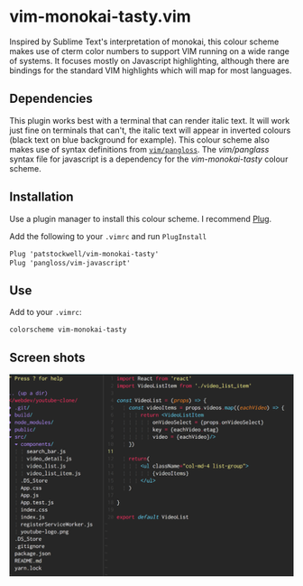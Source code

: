 # vim-monokai-tasty.vim

Inspired by Sublime Text's interpretation of monokai, this colour scheme makes use of cterm color numbers to support VIM running on a wide range of systems.
It focuses mostly on Javascript highlighting, although there are bindings for the standard VIM highlights which will map for most languages.


## Dependencies
This plugin works best with a terminal that can render italic text. It will work just fine on terminals that can't, the italic text will appear in inverted colours (black text on blue background for example).
This colour scheme also makes use of syntax definitions from [`vim/pangloss`](https://github.com/pangloss/vim-javascript). The _vim/panglass_ syntax file for javascript is a dependency for the _vim-monokai-tasty_ colour scheme.

## Installation

Use a plugin manager to install this colour scheme. I recommend [Plug](https://github.com/junegunn/vim-plug).

Add the following to your `.vimrc` and run `PlugInstall`

```
Plug 'patstockwell/vim-monokai-tasty'
Plug 'pangloss/vim-javascript'
```

## Use

Add to your `.vimrc`:

```
colorscheme vim-monokai-tasty
```

## Screen shots

![](./example.png)
